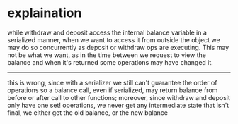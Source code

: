 # explaination

while withdraw and deposit access the internal balance variable in a serialized
manner, when we want to access it from outside the object we may do so concurrently
as deposit or withdraw ops are executing. This may not be what we want, as in the time
between we request to view the balance and when it's returned some operations may
have changed it.

---
this is wrong, since with a serializer we still can't guarantee the order of operations
so a balance call, even if serialized, may return balance from before or after
call to other functions; moreover, since withdraw and deposit only have one set!
operations, we never get any intermediate state that isn't final, we either get
the old balance, or the new balance

